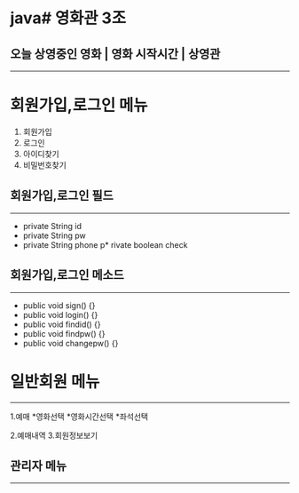 # java# 영화관 3조
## 오늘 상영중인 영화 | 영화 시작시간 |  상영관
---
# 회원가입,로그인 메뉴
1. 회원가입
2. 로그인
3. 아이디찾기
4. 비밀번호찾기

## 회원가입,로그인 필드
---
* private String id
* private String pw
* private String phone
p* rivate boolean check

## 회원가입,로그인 메소드
---
* public void sign() {}
* public void login() {}
* public void findid() {}
* public void findpw() {}
* public void changepw() {}

# 일반회원 메뉴
---
1.예매
  *영화선택
  *영화시간선택
  *좌석선택
  
2.예매내역
3.회원정보보기 

## 관리자 메뉴
---

